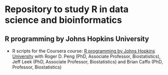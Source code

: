 # Repository to study R in data science and bioinformatics
## R programming by Johns Hopkins University
* R scripts for the Coursera course: [R programming by Johns Hopkins University](https://www.coursera.org/learn/r-programming) with  Roger D. Peng (PhD, Associate Professor, Biostatistics), Jeff Leek (PhD, Associate Professor, Biostatistics) and Brian Caffo (PhD, Professor, Biostatistics)
